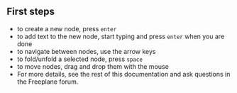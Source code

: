 ## First steps

* to create a new node, press `enter`
* to add text to the new node, start typing and press `enter` when you are done
* to navigate between nodes, use the arrow keys
* to fold/unfold a selected node, press `space`
* to move nodes, drag and drop them with the mouse
* For more details, see the rest of this documentation and ask questions in the Freeplane forum.
